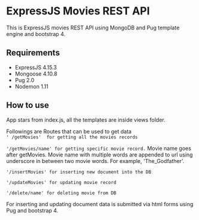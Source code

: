 # ExpressJS Movies REST API  

This is ExpressJS movies REST API using MongoDB and Pug template engine and bootstrap 4. 

## Requirements ##
* ExpressJS 4.15.3
* Mongoose 4.10.8
* Pug 2.0
* Nodemon 1.11

## How to use ##
App stars from index.js, all the templates are inside views folder.

Followings are Routes that can be used to get data  
```' /getMovies'  for getting all the movies records  ```

```'/getMovies/name' for getting specific movie record.```
Movie name goes after getMovies. Movie name with multiple words are appended to url using underscore in between two movie words. For example, 'The_Godfather'. 

```'/insertMovies' for inserting new document into the DB ```

```'/updateMovies' for updating movie record  ```

```'/delete/name' for deleting movie from DB ```

For inserting and updating document data is submitted via html forms using Pug and bootstrap 4.
